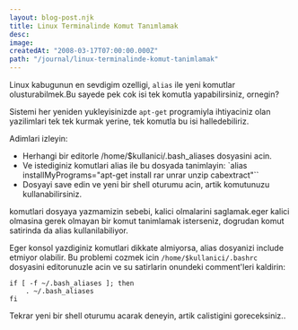 ```yaml
---
layout: blog-post.njk
title: Linux Terminalinde Komut Tanımlamak
desc:
image:
createdAt: "2008-03-17T07:00:00.000Z"
path: "/journal/linux-terminalinde-komut-tanimlamak"
---
```


Linux kabugunun en sevdigim ozelligi, `alias` ile yeni komutlar olusturabilmek.Bu sayede pek cok isi tek komutla yapabilirsiniz, ornegin?

Sistemi her yeniden yukleyisinizde `apt-get` programiyla ihtiyaciniz olan yazilimlari tek tek kurmak yerine, tek komutla bu isi halledebiliriz.

Adimlari izleyin:

* Herhangi bir editorle /home/$kullanici/.bash_aliases dosyasini acin.
* Ve istediginiz komutlari alias ile bu dosyada tanimlayin: `alias installMyPrograms="apt-get install rar unrar unzip cabextract"``
* Dosyayi save edin ve yeni bir shell oturumu acin, artik komutunuzu kullanabilirsiniz.

komutlari dosyaya yazmamizin sebebi, kalici olmalarini saglamak.eger kalici olmasina gerek olmayan bir komut tanimlamak isterseniz, dogrudan komut satirinda da alias kullanilabiliyor.

Eger konsol yazdiginiz komutlari dikkate almiyorsa, alias dosyanizi include etmiyor olabilir.
Bu problemi cozmek icin `/home/$kullanici/.bashrc` dosyasini editorunuzle acin ve su satirlarin onundeki comment'leri kaldirin:

```
if [ -f ~/.bash_aliases ]; then
    . ~/.bash_aliases
fi
```

Tekrar yeni bir shell oturumu acarak deneyin, artik calistigini goreceksiniz..
